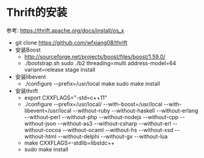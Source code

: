 # Thrift的安装
参考: https://thrift.apache.org/docs/install/os_x

* git clone https://github.com/wfxiang08/thrift
* 安装Boost
	* http://sourceforge.net/projects/boost/files/boost/1.59.0/
	* ./bootstrap.sh sudo ./b2 threading=multi address-model=64 variant=release stage install
* 安装libevent
	* ./configure --prefix=/usr/local make sudo make install
* 安装thrift
    * export CXXFLAGS="-std=c++11"
	* ./configure --prefix=/usr/local/ --with-boost=/usr/local --with-libevent=/usr/local --without-ruby --without-haskell --without-erlang --without-perl --without-php --without-nodejs --without-cpp --without-json --without-as3 --without-csharp --without-erl --without-cocoa --without-ocaml --without-hs --without-xsd --without-html --without-delphi --without-gv --without-lua
	* make CXXFLAGS=-stdlib=libstdc++
	* sudo make install